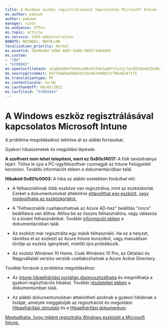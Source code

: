 ```yaml
---
title: A Windows eszköz regisztrálásával kapcsolatos Microsoft Intune
ms.author: pebaum
author: pebaum
manager: scotv
ms.audience: ITPro
ms.topic: article
ms.service: o365-administration
ROBOTS: NOINDEX, NOFOLLOW
localization_priority: Normal
ms.assetid: 20e9bd42-2db0-4dd7-b480-966571494dd9
ms.custom:
- "784"
- "6200002"
ms.openlocfilehash: a2abb4d0ef5504c496afefe62a80f3fa21c7ec85536e822e402be33b3617b59e
ms.sourcegitcommit: b5f7da89a650d2915dc652449623c78be6247175
ms.translationtype: MT
ms.contentlocale: hu-HU
ms.lasthandoff: 08/05/2021
ms.locfileid: "53981043"
---
```

# <a name="troubleshoot-issues-with-enrolling-windows-devices-in-microsoft-intune"></a>A Windows eszköz regisztrálásával kapcsolatos Microsoft Intune

A probléma megoldásához tekintse át az alábbi forrásokat.
  
Gyakori hibaüzenetek és megoldási lépések:
  
 **A szoftvert nem lehet telepíteni, mert ez 0x80cf4017:** A fiók tanúsítványa lejárt. Töltse le újra a PC-ügyfélszoftver csomagját az Intune Felügyeleti konzolon. További információt ebben a dokumentációban talál.
  
 **Hibakód 0x801c0003:** A hiba az alábbi esetekben fordulhat elő:
  
-  A felhasználónak több eszköze van regisztrálva, mint az eszközkorlát. Ezeket a dokumentumokat áttekintve [eltávolíthat egy eszközt,](https://docs.microsoft.com/intune/devices-wipe) [vagy módosíthatja az eszközkorlátot.](https://docs.microsoft.com/intune/enrollment-restrictions-set#set-device-limit-restrictions)

-  A "Felhasználók csatlakozhatnak az Azure AD-hez" beállítás "nincs" beállításra van állítva. Állítsa be az összes felhasználóra, vagy válassza ki a kívánt felhasználókat. További [információt ebben](https://docs.microsoft.com/azure/active-directory/device-management-azure-portal#configure-device-settings) a dokumentációban talál.

-  Az eszközt már regisztrálta egy másik felhasználó. Ha ez a helyzet, távolítsa el az eszközt az Azure Intune konzolból, vagy manuálisan törölje az eszköz igénylését, mielőtt újra próbálkozik.

-  Az eszköz Windows 10 Home. Csak Windows 10 Pro, az Oktatási és Nagyvállalati verziós verziók csatlakozhatnak a Azure Active Directory.

További források a probléma megoldásához:
  
-  Az [Intune hibaelhárítási portálján diagnosztizálhatja](https://devicemanagement.microsoft.com/#blade/Microsoft_Intune_DeviceSettings/TroubleshootBlade) és megoldhatja a gyakori regisztrációs hibákat. További [részleteket ebben](https://docs.microsoft.com/intune/help-desk-operators) a dokumentumban talál.

-  Az alábbi dokumentumokban áttekintheti azoknak a gyakori hibáknak a listáját, amelyek meggátolják az regisztrációt és megoldást: [Hibaelhárítási útmutató](https://support.microsoft.com/help/4089533/troubleshooting-windows-device-enrollment-problems-in-microsoft-intune) és a [Hibaelhárítási dokumentum](https://docs.microsoft.com/troubleshoot/mem/intune/troubleshoot-device-enrollment-in-intune).

[Megtudhatja, hogy miként regisztrálja Windows eszközét a Microsoft Intune.](https://docs.microsoft.com/intune/windows-enroll)
